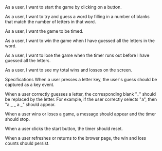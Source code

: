 As a user, I want to start the game by clicking on a button.

As a user, I want to try and guess a word by filling in a number of blanks that match the number of letters in that word.

As a user, I want the game to be timed.

As a user, I want to win the game when I have guessed all the letters in the word.

As a user, I want to lose the game when the timer runs out before I have guessed all the letters.

As a user, I want to see my total wins and losses on the screen.

Specifications
When a user presses a letter key, the user's guess should be captured as a key event.

When a user correctly guesses a letter, the corresponding blank "_" should be replaced by the letter. For example, if the user correctly selects "a", then "a _ _ a _" should appear.

When a user wins or loses a game, a message should appear and the timer should stop.

When a user clicks the start button, the timer should reset.

When a user refreshes or returns to the brower page, the win and loss counts should persist.